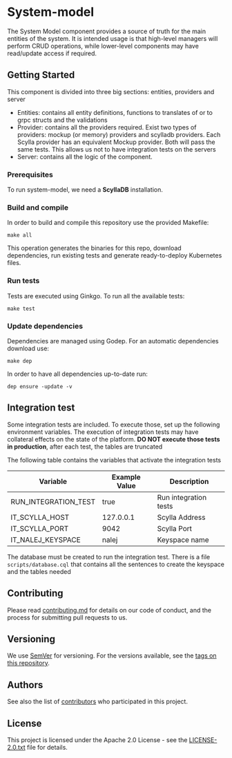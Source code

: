 # System-model

The System Model component provides a source of truth for the main entities of the system. It is intended usage is that
high-level managers will perform CRUD operations, while lower-level components may have read/update access if required.

## Getting Started

This component is divided into three big sections: entities, providers and server
- Entities: contains all entity definitions, functions to translates of or to grpc structs and the validations
- Provider: contains all the providers required. Exist two types of providers: mockup (or memory) providers and scylladb providers.
Each Scylla provider has an equivalent Mockup provider. Both will pass the same tests. This allows us not to have integration tests on the servers 
- Server: contains all the logic of the component.

### Prerequisites

To run system-model, we need a **ScyllaDB** installation.

### Build and compile

In order to build and compile this repository use the provided Makefile:

```
make all
```

This operation generates the binaries for this repo, download dependencies,
run existing tests and generate ready-to-deploy Kubernetes files.

### Run tests

Tests are executed using Ginkgo. To run all the available tests:

```
make test
```

### Update dependencies

Dependencies are managed using Godep. For an automatic dependencies download use:

```
make dep
```

In order to have all dependencies up-to-date run:

```
dep ensure -update -v
```

## Integration test
Some integration tests are included. To execute those, set up the following environment variables.​ The execution of 
integration tests may have collateral effects on the state of the platform. **DO NOT execute those tests in production**, 
after each test, the tables are truncated

​The following table contains the variables that activate the integration tests

| Variable  | Example Value | Description |
 | ------------- | ------------- |------------- |
 | RUN_INTEGRATION_TEST  | true | Run integration tests |
 | IT_SCYLLA_HOST  | 127.0.0.1 | Scylla Address |
 | IT_SCYLLA_PORT | 9042 | Scylla Port |
 | IT_NALEJ_KEYSPACE | nalej | Keyspace name |

The database must be created to run the integration test. There is a file `scripts/database.cql` that contains all the 
sentences to create the keyspace and the tables needed

## Contributing

Please read [contributing.md](contributing.md) for details on our code of conduct, and the process for submitting pull requests to us.


## Versioning

We use [SemVer](http://semver.org/) for versioning. For the versions available, see the [tags on this repository](https://github.com/nalej/system-model/tags). 

## Authors

See also the list of [contributors](https://github.com/nalej/system-model/contributors) who participated in this project.

## License
This project is licensed under the Apache 2.0 License - see the [LICENSE-2.0.txt](LICENSE-2.0.txt) file for details.
